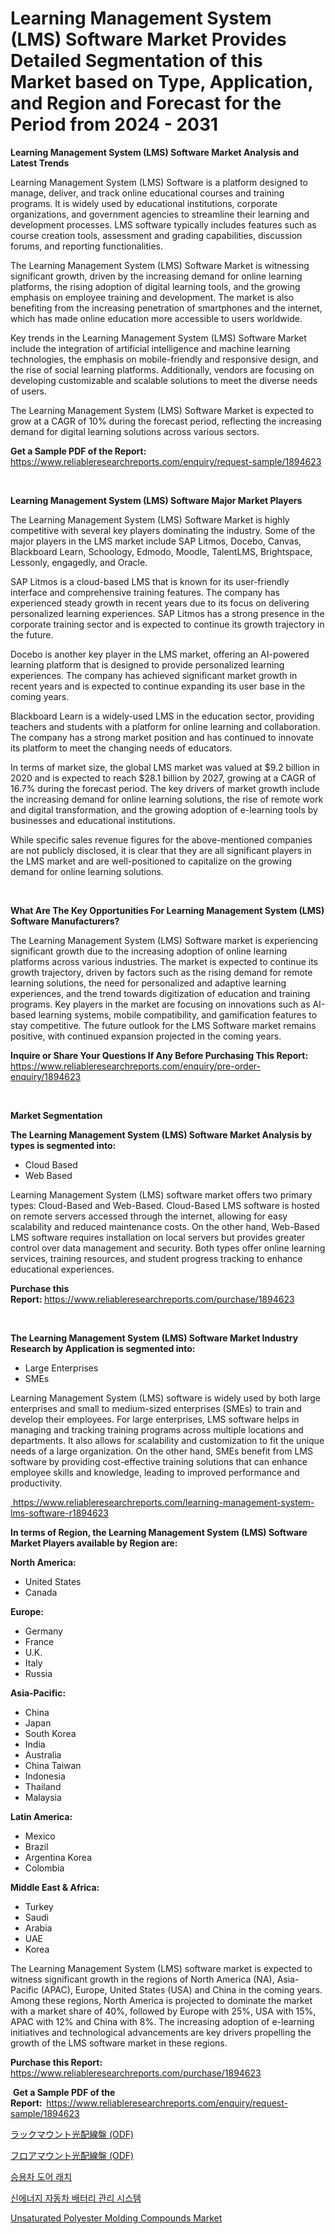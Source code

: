 <p><h1>Learning Management System (LMS) Software Market Provides Detailed Segmentation of this Market based on Type, Application, and Region and Forecast for the Period from 2024 - 2031</h1></p><p><strong>Learning Management System (LMS) Software Market Analysis and Latest Trends</strong></p>
<p><p>Learning Management System (LMS) Software is a platform designed to manage, deliver, and track online educational courses and training programs. It is widely used by educational institutions, corporate organizations, and government agencies to streamline their learning and development processes. LMS software typically includes features such as course creation tools, assessment and grading capabilities, discussion forums, and reporting functionalities.</p><p>The Learning Management System (LMS) Software Market is witnessing significant growth, driven by the increasing demand for online learning platforms, the rising adoption of digital learning tools, and the growing emphasis on employee training and development. The market is also benefiting from the increasing penetration of smartphones and the internet, which has made online education more accessible to users worldwide.</p><p>Key trends in the Learning Management System (LMS) Software Market include the integration of artificial intelligence and machine learning technologies, the emphasis on mobile-friendly and responsive design, and the rise of social learning platforms. Additionally, vendors are focusing on developing customizable and scalable solutions to meet the diverse needs of users.</p><p>The Learning Management System (LMS) Software Market is expected to grow at a CAGR of 10% during the forecast period, reflecting the increasing demand for digital learning solutions across various sectors.</p></p>
<p><strong>Get a Sample PDF of the Report:&nbsp;</strong> <a href="https://www.reliableresearchreports.com/enquiry/request-sample/1894623">https://www.reliableresearchreports.com/enquiry/request-sample/1894623</a></p>
<p>&nbsp;</p>
<p><strong>Learning Management System (LMS) Software Major Market Players</strong></p>
<p><p>The Learning Management System (LMS) Software Market is highly competitive with several key players dominating the industry. Some of the major players in the LMS market include SAP Litmos, Docebo, Canvas, Blackboard Learn, Schoology, Edmodo, Moodle, TalentLMS, Brightspace, Lessonly, engagedly, and Oracle.</p><p>SAP Litmos is a cloud-based LMS that is known for its user-friendly interface and comprehensive training features. The company has experienced steady growth in recent years due to its focus on delivering personalized learning experiences. SAP Litmos has a strong presence in the corporate training sector and is expected to continue its growth trajectory in the future.</p><p>Docebo is another key player in the LMS market, offering an AI-powered learning platform that is designed to provide personalized learning experiences. The company has achieved significant market growth in recent years and is expected to continue expanding its user base in the coming years.</p><p>Blackboard Learn is a widely-used LMS in the education sector, providing teachers and students with a platform for online learning and collaboration. The company has a strong market position and has continued to innovate its platform to meet the changing needs of educators.</p><p>In terms of market size, the global LMS market was valued at $9.2 billion in 2020 and is expected to reach $28.1 billion by 2027, growing at a CAGR of 16.7% during the forecast period. The key drivers of market growth include the increasing demand for online learning solutions, the rise of remote work and digital transformation, and the growing adoption of e-learning tools by businesses and educational institutions.</p><p>While specific sales revenue figures for the above-mentioned companies are not publicly disclosed, it is clear that they are all significant players in the LMS market and are well-positioned to capitalize on the growing demand for online learning solutions.</p></p>
<p>&nbsp;</p>
<p><strong>What Are The Key Opportunities For Learning Management System (LMS) Software Manufacturers?</strong></p>
<p><p>The Learning Management System (LMS) Software market is experiencing significant growth due to the increasing adoption of online learning platforms across various industries. The market is expected to continue its growth trajectory, driven by factors such as the rising demand for remote learning solutions, the need for personalized and adaptive learning experiences, and the trend towards digitization of education and training programs. Key players in the market are focusing on innovations such as AI-based learning systems, mobile compatibility, and gamification features to stay competitive. The future outlook for the LMS Software market remains positive, with continued expansion projected in the coming years.</p></p>
<p><strong>Inquire or Share Your Questions If Any Before Purchasing This Report:</strong> <a href="https://www.reliableresearchreports.com/enquiry/pre-order-enquiry/1894623">https://www.reliableresearchreports.com/enquiry/pre-order-enquiry/1894623</a></p>
<p>&nbsp;</p>
<p><strong>Market Segmentation</strong></p>
<p><strong>The Learning Management System (LMS) Software Market Analysis by types is segmented into:</strong></p>
<p><ul><li>Cloud Based</li><li>Web Based</li></ul></p>
<p><p>Learning Management System (LMS) software market offers two primary types: Cloud-Based and Web-Based. Cloud-Based LMS software is hosted on remote servers accessed through the internet, allowing for easy scalability and reduced maintenance costs. On the other hand, Web-Based LMS software requires installation on local servers but provides greater control over data management and security. Both types offer online learning services, training resources, and student progress tracking to enhance educational experiences.</p></p>
<p><strong>Purchase this Report:&nbsp;</strong><a href="https://www.reliableresearchreports.com/purchase/1894623">https://www.reliableresearchreports.com/purchase/1894623</a></p>
<p>&nbsp;</p>
<p><strong>The Learning Management System (LMS) Software Market Industry Research by Application is segmented into:</strong></p>
<p><ul><li>Large Enterprises</li><li>SMEs</li></ul></p>
<p><p>Learning Management System (LMS) software is widely used by both large enterprises and small to medium-sized enterprises (SMEs) to train and develop their employees. For large enterprises, LMS software helps in managing and tracking training programs across multiple locations and departments. It also allows for scalability and customization to fit the unique needs of a large organization. On the other hand, SMEs benefit from LMS software by providing cost-effective training solutions that can enhance employee skills and knowledge, leading to improved performance and productivity.</p></p>
<p><a href="https://www.reliableresearchreports.com/learning-management-system-lms-software-r1894623">&nbsp;https://www.reliableresearchreports.com/learning-management-system-lms-software-r1894623</a></p>
<p><strong>In terms of Region, the Learning Management System (LMS) Software Market Players available by Region are:</strong></p>
<p>
    <p> <strong> North America: </strong>
        <ul>
            <li>United States</li>
            <li>Canada</li>
        </ul>
        </p> 
    <p> <strong> Europe: </strong>
        <ul>
            <li>Germany</li>
            <li>France</li>
            <li>U.K.</li>
            <li>Italy</li>
            <li>Russia</li>
        </ul>
        </p> 
    <p> <strong> Asia-Pacific: </strong>
        <ul>
            <li>China</li>
            <li>Japan</li>
            <li>South Korea</li>
            <li>India</li>
            <li>Australia</li>
            <li>China Taiwan</li>
            <li>Indonesia</li>
            <li>Thailand</li>
            <li>Malaysia</li>
        </ul>
        </p> 
    <p> <strong> Latin America: </strong>
        <ul>
            <li>Mexico</li>
            <li>Brazil</li>
            <li>Argentina Korea</li>
            <li>Colombia</li>
        </ul>
        </p> 
    <p> <strong> Middle East & Africa: </strong>
        <ul>
            <li>Turkey</li>
            <li>Saudi</li>
            <li>Arabia</li>
            <li>UAE</li>
            <li>Korea</li>
        </ul>
    </p>
    </p>
<p><p>The Learning Management System (LMS) software market is expected to witness significant growth in the regions of North America (NA), Asia-Pacific (APAC), Europe, United States (USA) and China in the coming years. Among these regions, North America is projected to dominate the market with a market share of 40%, followed by Europe with 25%, USA with 15%, APAC with 12% and China with 8%. The increasing adoption of e-learning initiatives and technological advancements are key drivers propelling the growth of the LMS software market in these regions.</p></p>
<p><strong>Purchase this Report: </strong><a href="https://www.reliableresearchreports.com/purchase/1894623">https://www.reliableresearchreports.com/purchase/1894623</a></p>
<p>&nbsp;<strong>Get a Sample PDF of the Report:&nbsp;&nbsp;</strong><a href="https://www.reliableresearchreports.com/enquiry/request-sample/1894623">https://www.reliableresearchreports.com/enquiry/request-sample/1894623</a></p>
<p><strong></strong></p>
<p><p><a href="https://github.com/mreklxf44233/Market-Research-Report-List-2/blob/main/1184325114895.md">ラックマウント光配線盤 (ODF)</a></p><p><a href="https://github.com/TysonKub/Market-Research-Report-List-1/blob/main/5470623114894.md">フロアマウント光配線盤 (ODF)</a></p><p><a href="https://github.com/Maeennan456456/Market-Research-Report-List-2/blob/main/7684118111267.md">승용차 도어 래치</a></p><p><a href="https://github.com/royErdmtyan906778/Market-Research-Report-List-2/blob/main/8786960111268.md">신에너지 자동차 배터리 관리 시스템</a></p><p><a href="https://github.com/ZackaryHalvorson2023/Market-Research-Report-List-1/blob/main/unsaturated-polyester-molding-compounds-market.md">Unsaturated Polyester Molding Compounds Market</a></p></p>